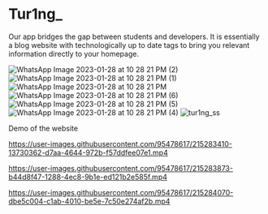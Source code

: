 # Tur1ng_

Our app bridges the gap between students and developers. It is essentially a blog website with technologically up to date tags to bring you relevant information directly to your homepage.

![WhatsApp Image 2023-01-28 at 10 28 21 PM (2)](https://user-images.githubusercontent.com/95478617/215279501-757ee502-0447-42a2-b6e5-d8b89f541c61.jpeg)
![WhatsApp Image 2023-01-28 at 10 28 21 PM (1)](https://user-images.githubusercontent.com/95478617/215279502-5d465ab9-bbd0-4783-b4e8-46a5bb18e98d.jpeg)
![WhatsApp Image 2023-01-28 at 10 28 21 PM](https://user-images.githubusercontent.com/95478617/215279504-d37d92ce-66cc-409c-a34a-0b0cd6f27dad.jpeg)
![WhatsApp Image 2023-01-28 at 10 28 21 PM (6)](https://user-images.githubusercontent.com/95478617/215279506-e4e66a03-4cb3-4490-83ea-4d27d0ab5b97.jpeg)
![WhatsApp Image 2023-01-28 at 10 28 21 PM (5)](https://user-images.githubusercontent.com/95478617/215279508-612377cf-fea3-4a79-89fa-43a8332a144b.jpeg)
![WhatsApp Image 2023-01-28 at 10 28 21 PM (4)](https://user-images.githubusercontent.com/95478617/215279511-335131ba-495a-4f08-a27c-bf1a91903d43.jpeg)
![tur1ng_ss](https://user-images.githubusercontent.com/95478617/215350602-c290b030-a615-4047-b346-43aad4dfe150.png)



Demo of the website

https://user-images.githubusercontent.com/95478617/215283410-13730362-d7aa-4644-972b-f57ddfee07e1.mp4



https://user-images.githubusercontent.com/95478617/215283873-b44d8f47-1288-4ec8-9b1e-ed121b2e585f.mp4



https://user-images.githubusercontent.com/95478617/215284070-dbe5c004-c1ab-4010-be5e-7c50e274af2b.mp4

